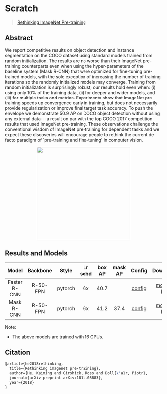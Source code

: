 # Scratch

> [Rethinking ImageNet Pre-training](https://arxiv.org/abs/1811.08883)

<!-- [ALGORITHM] -->

## Abstract

We report competitive results on object detection and instance segmentation on the COCO dataset using standard models trained from random initialization. The results are no worse than their ImageNet pre-training counterparts even when using the hyper-parameters of the baseline system (Mask R-CNN) that were optimized for fine-tuning pre-trained models, with the sole exception of increasing the number of training iterations so the randomly initialized models may converge. Training from random initialization is surprisingly robust; our results hold even when: (i) using only 10% of the training data, (ii) for deeper and wider models, and (iii) for multiple tasks and metrics. Experiments show that ImageNet pre-training speeds up convergence early in training, but does not necessarily provide regularization or improve final target task accuracy. To push the envelope we demonstrate 50.9 AP on COCO object detection without using any external data---a result on par with the top COCO 2017 competition results that used ImageNet pre-training. These observations challenge the conventional wisdom of ImageNet pre-training for dependent tasks and we expect these discoveries will encourage people to rethink the current de facto paradigm of \`pre-training and fine-tuning' in computer vision.

<div align=center>
<img src="https://user-images.githubusercontent.com/40661020/143974572-69c4f57d-0d6d-4f56-ba91-23f8a65a2a77.png" height="300"/>
</div>

## Results and Models

|    Model     | Backbone |  Style  | Lr schd | box AP | mask AP |                               Config                               |                                                                                                                                                                                 Download                                                                                                                                                                                  |
| :----------: | :------: | :-----: | :-----: | :----: | :-----: | :----------------------------------------------------------------: | :-----------------------------------------------------------------------------------------------------------------------------------------------------------------------------------------------------------------------------------------------------------------------------------------------------------------------------------------------------------------------: |
| Faster R-CNN | R-50-FPN | pytorch |   6x    |  40.7  |         | [config](../scratch/faster-rcnn_r50-scratch_fpn_gn-all_6x_coco.py) |     [model](https://download.openmmlab.com/mmdetection/v2.0/scratch/faster_rcnn_r50_fpn_gn-all_scratch_6x_coco/scratch_faster_rcnn_r50_fpn_gn_6x_bbox_mAP-0.407_20200201_193013-90813d01.pth) \| [log](https://download.openmmlab.com/mmdetection/v2.0/scratch/faster_rcnn_r50_fpn_gn-all_scratch_6x_coco/scratch_faster_rcnn_r50_fpn_gn_6x_20200201_193013.log.json)     |
|  Mask R-CNN  | R-50-FPN | pytorch |   6x    |  41.2  |  37.4   |  [config](../scratch/mask-rcnn_r50-scratch_fpn_gn-all_6x_coco.py)  | [model](https://download.openmmlab.com/mmdetection/v2.0/scratch/mask_rcnn_r50_fpn_gn-all_scratch_6x_coco/scratch_mask_rcnn_r50_fpn_gn_6x_bbox_mAP-0.412__segm_mAP-0.374_20200201_193051-1e190a40.pth) \| [log](https://download.openmmlab.com/mmdetection/v2.0/scratch/mask_rcnn_r50_fpn_gn-all_scratch_6x_coco/scratch_mask_rcnn_r50_fpn_gn_6x_20200201_193051.log.json) |

Note:

- The above models are trained with 16 GPUs.

## Citation

```latex
@article{he2018rethinking,
  title={Rethinking imagenet pre-training},
  author={He, Kaiming and Girshick, Ross and Doll{\'a}r, Piotr},
  journal={arXiv preprint arXiv:1811.08883},
  year={2018}
}
```

